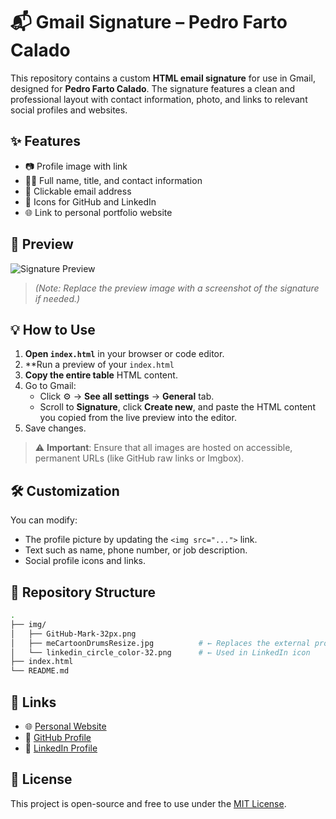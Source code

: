 # 📬 Gmail Signature – Pedro Farto Calado

This repository contains a custom **HTML email signature** for use in Gmail, designed for **Pedro Farto Calado**. The signature features a clean and professional layout with contact information, photo, and links to relevant social profiles and websites.

## ✨ Features

- 📷 Profile image with link
- 🧑‍💼 Full name, title, and contact information
- 🔗 Clickable email address
- 🧭 Icons for GitHub and LinkedIn
- 🌐 Link to personal portfolio website

## 📎 Preview

![Signature Preview](./img/signature-preview.png)  
> *(Note: Replace the preview image with a screenshot of the signature if needed.)*

## 💡 How to Use

1. **Open `index.html`** in your browser or code editor.
2. **Run a preview of your `index.html`
3. **Copy the entire table** HTML content.
4. Go to Gmail:
   - Click ⚙️ → **See all settings** → **General** tab.
   - Scroll to **Signature**, click **Create new**, and paste the HTML content you copied from the live preview into the editor.
5. Save changes.

> ⚠️ **Important**: Ensure that all images are hosted on accessible, permanent URLs (like GitHub raw links or Imgbox).

## 🛠️ Customization

You can modify:
- The profile picture by updating the `<img src="...">` link.
- Text such as name, phone number, or job description.
- Social profile icons and links.

## 📁 Repository Structure

```bash
.
├── img/
│   ├── GitHub-Mark-32px.png
│   ├── meCartoonDrumsResize.jpg          # ← Replaces the external profile image
│   └── linkedin_circle_color-32.png      # ← Used in LinkedIn icon
├── index.html
└── README.md


```

## 🔗 Links

- 🌐 [Personal Website](https://silentcamxmf.github.io/)
- 🐙 [GitHub Profile](https://github.com/SilentCaMXMF)
- 💼 [LinkedIn Profile](https://www.linkedin.com/in/pedro-calado-33113926/)

## 📄 License

This project is open-source and free to use under the [MIT License](LICENSE).

